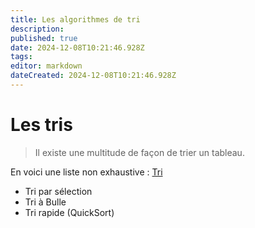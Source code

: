 ```yaml
---
title: Les algorithmes de tri
description: 
published: true
date: 2024-12-08T10:21:46.928Z
tags: 
editor: markdown
dateCreated: 2024-12-08T10:21:46.928Z
---
```


# Les tris

> Il existe une multitude de façon de trier un tableau.

En voici une liste non exhaustive : [Tri](../exercices/correction.md)
- Tri par sélection
- Tri à Bulle
- Tri rapide (QuickSort)